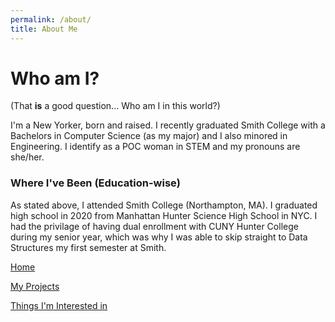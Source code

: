 ```yaml
---
permalink: /about/
title: About Me
---
```


# Who am I?

(That **is** a good question... Who am I in this world?)

I'm a New Yorker, born and raised. I recently graduated Smith College with a Bachelors in Computer Science (as my major) and I also minored in Engineering. I identify as a POC woman in STEM and my pronouns are she/her.

### Where I've Been (Education-wise)

As stated above, I attended Smith College (Northampton, MA). I graduated high school in 2020 from Manhattan Hunter Science High School in NYC. I had the privilage of having dual enrollment with CUNY Hunter College during my senior year, which was why I was able to skip straight to Data Structures my first semester at Smith.

[Home](https://juliayu2002.github.io/)

[My Projects](https://juliayu2002.github.io/projects)

[Things I'm Interested in](https://juliayu2002.github.io/interests)
